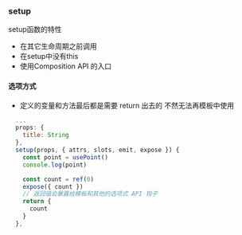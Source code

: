 ### setup

setup函数的特性

* 在其它生命周期之前调用
* 在setup中没有this
* 使用Composition API 的入口

#### 选项方式

* 定义的变量和方法最后都是需要 return 出去的 不然无法再模板中使用

```js
  ...
  props: {
    title: String
  },
  setup(props, { attrs, slots, emit, expose }) {
    const point = usePoint()
    console.log(point)

    const count = ref(0)
    expose({ count })
    // 返回值会暴露给模板和其他的选项式 API 钩子
    return {
      count
    }
  },
  ```


#### <script setup>方式

更少的样板内容，更简洁的代码。
能够使用纯 Typescript 声明 props 和抛出事件。
更好的运行时性能 (其模板会被编译成与其同一作用域的渲染函数，没有任何的中间代理)。
更好的 IDE 类型推断性能 (减少语言服务器从代码中抽离类型的工作)。

使用区别：

* 任何在 <script setup> 声明的顶层的绑定 (包括变量，函数声明，以及 import 引入的内容) 都能在模板中直接使用

* defineProps() 和 defineEmits() 预定义组件入参和事件

* defineExpose 定义组件明确要暴露出去的属性，才能通过ref或者parent访问到

* useSlots() 和 useAttrs() 访问组件的插槽和属性

* 顶层 await